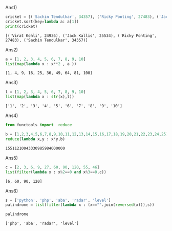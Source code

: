 Ans1)

```python
cricket = [('Sachin Tendulkar', 34357), ('Ricky Ponting', 27483), ('Jack Kallis', 25534), ('Virat Kohli', 24936)] 
cricket.sort(key=lambda a: a[1])
print(cricket)
```

    [('Virat Kohli', 24936), ('Jack Kallis', 25534), ('Ricky Ponting', 27483), ('Sachin Tendulkar', 34357)]

Ans2)

```python
a = [1, 2, 3, 4, 5, 6, 7, 8, 9, 10] 
list(map(lambda x : x**2 , a ))
```




    [1, 4, 9, 16, 25, 36, 49, 64, 81, 100]


Ans3)

```python
l = [1, 2, 3, 4, 5, 6, 7, 8, 9, 10] 
list(map(lambda x : str(x),l))

```




    ['1', '2', '3', '4', '5', '6', '7', '8', '9', '10']


Ans4)

```python
from functools import  reduce

```


```python
b = [1,2,3,4,5,6,7,8,9,10,11,12,13,14,15,16,17,18,19,20,21,22,23,24,25]
reduce(lambda x,y : x*y,b)
```




    15511210043330985984000000


Ans5)

```python
c = [2, 3, 6, 9, 27, 60, 90, 120, 55, 46] 
list(filter(lambda x : x%2==0 and x%3==0,c))
```




    [6, 60, 90, 120]


Ans6)


```python
s = ['python', 'php', 'aba', 'radar', 'level'] 
palindrome = list(filter(lambda x : (x=="".join(reversed(x))),s))
```


```python
palindrome
```




    ['php', 'aba', 'radar', 'level']




```python

```

